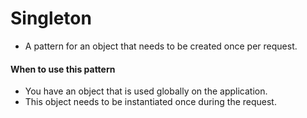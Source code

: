 Singleton
===================
* A pattern for an object that needs to be created once per request.

#### When to use this pattern
* You have an object that is used globally on the application.
* This object needs to be instantiated once during the request.
